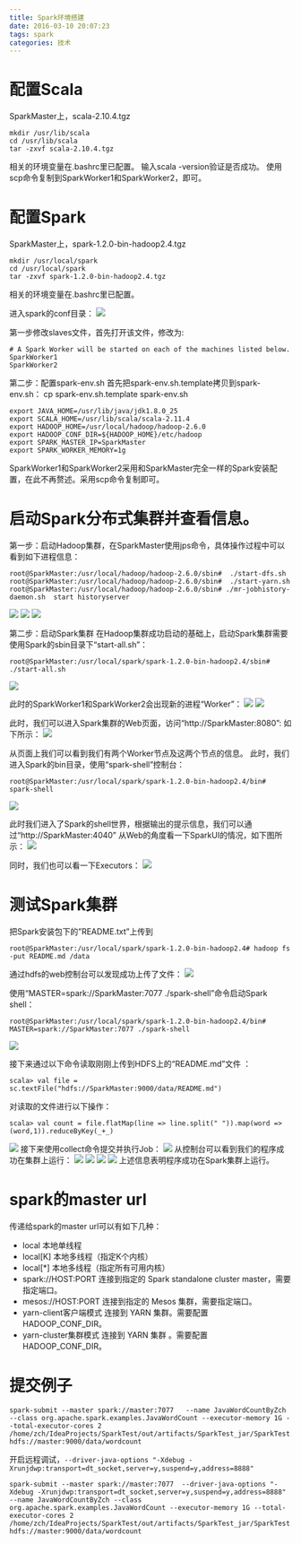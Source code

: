 ```yaml
---
title: Spark环境搭建
date: 2016-03-10 20:07:23
tags: spark
categories: 技术
---
```


# 配置Scala #
SparkMaster上，scala-2.10.4.tgz

	mkdir /usr/lib/scala
	cd /usr/lib/scala
	tar -zxvf scala-2.10.4.tgz

相关的环境变量在.bashrc里已配置。
输入scala -version验证是否成功。
使用scp命令复制到SparkWorker1和SparkWorker2，即可。

# 配置Spark #
SparkMaster上，spark-1.2.0-bin-hadoop2.4.tgz

	mkdir /usr/local/spark
	cd /usr/local/spark
	tar -zxvf spark-1.2.0-bin-hadoop2.4.tgz

相关的环境变量在.bashrc里已配置。

进入spark的conf目录：
![](/images/spark/s_1.png)

第一步修改slaves文件，首先打开该文件，修改为:

	# A Spark Worker will be started on each of the machines listed below.
	SparkWorker1
	SparkWorker2

第二步：配置spark-env.sh
首先把spark-env.sh.template拷贝到spark-env.sh：
cp spark-env.sh.template spark-env.sh

	export JAVA_HOME=/usr/lib/java/jdk1.8.0_25
	export SCALA_HOME=/usr/lib/scala/scala-2.11.4
	export HADOOP_HOME=/usr/local/hadoop/hadoop-2.6.0
	export HADOOP_CONF_DIR=${HADOOP_HOME}/etc/hadoop
	export SPARK_MASTER_IP=SparkMaster
	export SPARK_WORKER_MEMORY=1g	

SparkWorker1和SparkWorker2采用和SparkMaster完全一样的Spark安装配置，在此不再赘述。采用scp命令复制即可。


# 启动Spark分布式集群并查看信息。 #
第一步：启动Hadoop集群，在SparkMaster使用jps命令，具体操作过程中可以看到如下进程信息：

	root@SparkMaster:/usr/local/hadoop/hadoop-2.6.0/sbin#  ./start-dfs.sh
	root@SparkMaster:/usr/local/hadoop/hadoop-2.6.0/sbin#  ./start-yarn.sh
	root@SparkMaster:/usr/local/hadoop/hadoop-2.6.0/sbin# ./mr-jobhistory-daemon.sh  start historyserver
![](/images/spark/s_2.png)
![](/images/spark/s_3.png)
![](/images/spark/s_4.png)

第二步：启动Spark集群
在Hadoop集群成功启动的基础上，启动Spark集群需要使用Spark的sbin目录下“start-all.sh”：

	root@SparkMaster:/usr/local/spark/spark-1.2.0-bin-hadoop2.4/sbin# ./start-all.sh
![](/images/spark/s_5.png)

此时的SparkWorker1和SparkWorker2会出现新的进程“Worker”：
![](/images/spark/s_6.png)
![](/images/spark/s_7.png)

此时，我们可以进入Spark集群的Web页面，访问“http://SparkMaster:8080”: 如下所示：
![](/images/spark/s_8.png)

从页面上我们可以看到我们有两个Worker节点及这两个节点的信息。
此时，我们进入Spark的bin目录，使用“spark-shell”控制台：

	root@SparkMaster:/usr/local/spark/spark-1.2.0-bin-hadoop2.4/bin# spark-shell
![](/images/spark/s_9.png)

此时我们进入了Spark的shell世界，根据输出的提示信息，我们可以通过“http://SparkMaster:4040” 从Web的角度看一下SparkUI的情况，如下图所示：
![](/images/spark/s_10.png)

同时，我们也可以看一下Executors：
![](/images/spark/s_11.png)


# 测试Spark集群 #

把Spark安装包下的”README.txt”上传到

	root@SparkMaster:/usr/local/spark/spark-1.2.0-bin-hadoop2.4# hadoop fs -put README.md /data 
通过hdfs的web控制台可以发现成功上传了文件：
![](/images/spark/s_12.png)

使用“MASTER=spark://SparkMaster:7077 ./spark-shell”命令启动Spark shell：

	root@SparkMaster:/usr/local/spark/spark-1.2.0-bin-hadoop2.4/bin# MASTER=spark://SparkMaster:7077 ./spark-shell
![](/images/spark/s_13.png)


接下来通过以下命令读取刚刚上传到HDFS上的“README.md”文件 ：

	scala> val file = sc.textFile("hdfs://SparkMaster:9000/data/README.md")
对读取的文件进行以下操作：

	scala> val count = file.flatMap(line => line.split(" ")).map(word => (word,1)).reduceByKey(_+_)

![](/images/spark/s_14.png)
接下来使用collect命令提交并执行Job：
![](/images/spark/s_15.png)
从控制台可以看到我们的程序成功在集群上运行：
![](/images/spark/s_16.png)
![](/images/spark/s_17.png)
![](/images/spark/s_18.png)
![](/images/spark/s_19.png)
上述信息表明程序成功在Spark集群上运行。


# spark的master url #
传递给spark的master url可以有如下几种：

- local 本地单线程
- local[K] 本地多线程（指定K个内核）
- local[*] 本地多线程（指定所有可用内核）
- spark://HOST:PORT 连接到指定的 Spark standalone cluster master，需要指定端口。
- mesos://HOST:PORT 连接到指定的 Mesos 集群，需要指定端口。
- yarn-client客户端模式 连接到 YARN 集群。需要配置 HADOOP_CONF_DIR。
- yarn-cluster集群模式 连接到 YARN 集群 。需要配置 HADOOP_CONF_DIR。

# 提交例子 #
 
	spark-submit --master spark://master:7077   --name JavaWordCountByZch --class org.apache.spark.examples.JavaWordCount --executor-memory 1G --total-executor-cores 2 /home/zch/IdeaProjects/SparkTest/out/artifacts/SparkTest_jar/SparkTest.jar  hdfs://master:9000/data/wordcount

开启远程调试，`--driver-java-options "-Xdebug -Xrunjdwp:transport=dt_socket,server=y,suspend=y,address=8888"`

	spark-submit --master spark://master:7077  --driver-java-options "-Xdebug -Xrunjdwp:transport=dt_socket,server=y,suspend=y,address=8888"  --name JavaWordCountByZch --class org.apache.spark.examples.JavaWordCount --executor-memory 1G --total-executor-cores 2 /home/zch/IdeaProjects/SparkTest/out/artifacts/SparkTest_jar/SparkTest.jar  hdfs://master:9000/data/wordcount